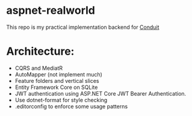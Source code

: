 # aspnet-realworld
This repo is my practical implementation backend for [Conduit](https://github.com/gothinkster/realworld)

# Architecture:
- CQRS and MediatR
- AutoMapper (not implement much)
- Feature folders and vertical slices
- Entity Framework Core on SQLite
- JWT authentication using ASP.NET Core JWT Bearer Authentication.
- Use dotnet-format for style checking
- .editorconfig to enforce some usage patterns
